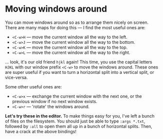 # Moving windows around

You can move windows around so as to arrange them nicely on screen. There are many maps for doing this — I find the most useful ones are:

- `<C-w>H` — move the current window all the way to the left.
- `<C-w>J` — move the current window all the way to the bottom.
- `<C-w>K` — move the current window all the way to the top.
- `<C-w>L` — move the current window all the way to the right.

... look, it's our old friend `hjkl` again! This time, you use the capital letters `HJKL` with our window prefix `<C-w>` to move the windows around. These ones are super useful if you want to turn a horizontal split into a vertical split, or vice-versa.

Some other useful ones are:

- `<C-w>x` — exchange the current window with the next one, or the previous window if no next window exists.
- `<C-w>r` — 'rotate' the windows around.

**Let's try these in the editor.** To make things easy for you, I've left a bunch of files on the filesystem. You should just be able to type `:args *.txt`, followed by `:all` to open them all up in a bunch of horizontal splits. Then, have a crack at the above bindings!
